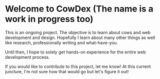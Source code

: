 # Welcome to CowDex (The name is a work in progress too)

 This is an ongoing project. The objective is to learn about cows
and web development and design. Hopefully I learn about many other
things as well like research, professionally writing and what-have-you.

Until then, I hope to solely get hands-on experience for the entire
web development process.

If you would like to contribute to this project, let me know! At this 
current juncture, I'm not sure how that would go but let's figure it out!
